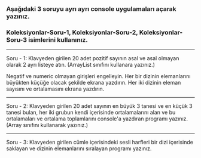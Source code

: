 ### Aşağıdaki 3 soruyu ayrı ayrı console uygulamaları açarak yazınız. 
### Koleksiyonlar-Soru-1, Koleksiyonlar-Soru-2, Koleksiyonlar-Soru-3 isimlerini kullanınız.

***
Soru - 1: Klavyeden girilen 20 adet pozitif sayının asal ve asal olmayan olarak 2 ayrı listeye atın. (ArrayList sınıfını kullanara yazınız.)


Negatif ve numeric olmayan girişleri engelleyin.
Her bir dizinin elemanlarını büyükten küçüğe olacak şekilde ekrana yazdırın.
Her iki dizinin eleman sayısını ve ortalamasını ekrana yazdırın.

***
Soru - 2: Klavyeden girilen 20 adet sayının en büyük 3 tanesi ve en küçük 3 tanesi bulan, her iki grubun kendi içerisinde ortalamalarını alan ve bu ortalamaları ve ortalama toplamlarını console'a yazdıran programı yazınız. (Array sınıfını kullanarak yazınız.)


***
Soru - 3: Klavyeden girilen cümle içerisindeki sesli harfleri bir dizi içerisinde saklayan ve dizinin elemanlarını sıralayan programı yazınız.


